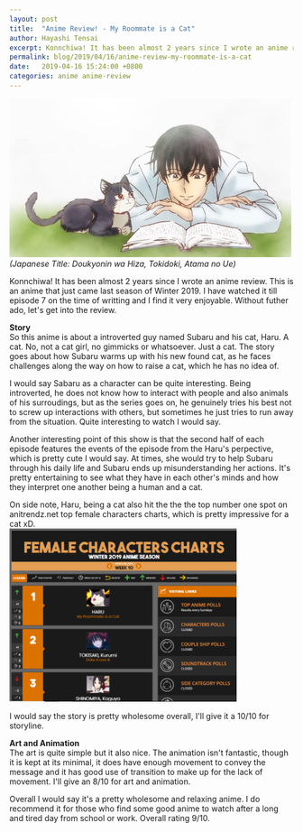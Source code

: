 ```yaml
---
layout: post
title:  "Anime Review! - My Roommate is a Cat"
author: Hayashi Tensai
excerpt: Konnchiwa! It has been almost 2 years since I wrote an anime review. This is an anime that just came last season of Winter 2019. I have watched it till episode 7 on the time of writting and I find it very enjoyable. Without futher ado, let's get into the review.
permalink: blog/2019/04/16/anime-review-my-roommate-is-a-cat
date:   2019-04-16 15:24:00 +0800
categories: anime anime-review
---
```


![My-Roommate-is-a-Cat-poster](https://raw.githubusercontent.com/Hayashi-Tensai/Tensais-Corner/master/assets/blog-images/anime/my-roommate-is-a-cat-poster.jpg)  
*(Japanese Title: Doukyonin wa Hiza, Tokidoki, Atama no Ue)*

Konnchiwa! It has been almost 2 years since I wrote an anime review. This is an anime that just came last season of Winter 2019. I have watched it till episode 7 on the time of writting and I find it very enjoyable. Without futher ado, let's get into the review.

**Story**  
So this anime is about a introverted guy named Subaru and his cat, Haru. A cat. No, not a cat girl, no gimmicks or whatsoever. Just a cat. The story goes about how Subaru warms up with his new found cat, as he faces challenges along the way on how to raise a cat, which he has no idea of.

I would say Sabaru as a character can be quite interesting. Being introverted, he does not know how to interact with people and also animals of his surroudings, but as the series goes on, he genuinely tries his best not to screw up interactions with others, but sometimes he just tries to run away from the situation. Quite interesting to watch I would say.

Another interesting point of this show is that the second half of each episode features the events of the episode from the Haru's perpective, which is pretty cute I would say. At times, she would try to help Subaru through his daily life and Subaru ends up misunderstanding her actions. It's pretty entertaining to see what they have in each other's minds and how they interpret one another being a human and a cat.

On side note, Haru, being a cat also hit the the the top number one spot on anitrendz.net top female characters charts, which is pretty impressive for a cat xD.  
<img style="max-width:80%;" src="https://raw.githubusercontent.com/Hayashi-Tensai/Tensais-Corner/master/assets/blog-images/anime/haru-ranking.png"/>

I would say the story is pretty wholesome overall, I'll give it a 10/10 for storyline.

**Art and Animation**  
The art is quite simple but it also nice. The animation isn't fantastic, though it is kept at its minimal, it does have enough movement to convey the message and it has good use of transition to make up for the lack of movement. I'll give an 8/10 for art and animation.

Overall I would say it's a pretty wholesome and relaxing anime. I do recommend it for those who find some good anime to watch after a long and tired day from school or work. Overall rating 9/10.